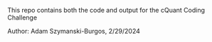 This repo contains both the code and output for the cQuant Coding Challenge

Author: Adam Szymanski-Burgos, 2/29/2024
